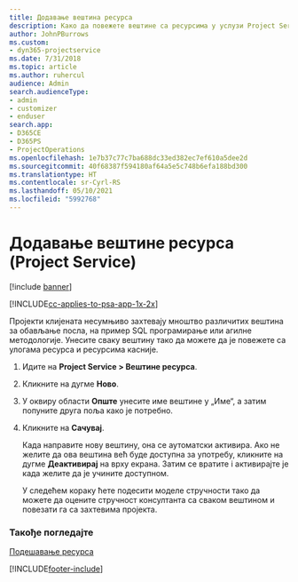 ```yaml
---
title: Додавање вештина ресурса
description: Како да повежете вештине са ресурсима у услузи Project Service
author: JohnPBurrows
ms.custom:
- dyn365-projectservice
ms.date: 7/31/2018
ms.topic: article
ms.author: ruhercul
audience: Admin
search.audienceType:
- admin
- customizer
- enduser
search.app:
- D365CE
- D365PS
- ProjectOperations
ms.openlocfilehash: 1e7b37c77c7ba688dc33ed382ec7ef610a5dee2d
ms.sourcegitcommit: 40f68387f594180af64a5e5c748b6efa188bd300
ms.translationtype: HT
ms.contentlocale: sr-Cyrl-RS
ms.lasthandoff: 05/10/2021
ms.locfileid: "5992768"
---
```

# <a name="add-resource-skills-project-service"></a>Додавање вештине ресурса (Project Service)

[!include [banner](../includes/psa-now-project-operations.md)]

[!INCLUDE[cc-applies-to-psa-app-1x-2x](../includes/cc-applies-to-psa-app-1x-2x.md)]

Пројекти клијената несумњиво захтевају мноштво различитих вештина за обављање посла, на пример SQL програмирање или агилне методологије. Унесите сваку вештину тако да можете да је повежете са улогама ресурса и ресурсима касније.  
  
1. Идите на **Project Service > Вештине ресурса**.  
  
2. Кликните на дугме **Ново**.  
  
3. У оквиру области **Опште** унесите име вештине у „Име“, а затим попуните друга поља како је потребно.  
  
4. Кликните на **Сачувај**.  
  
   Када направите нову вештину, она се аутоматски активира. Ако не желите да ова вештина већ буде доступна за употребу, кликните на дугме **Деактивирај** на врху екрана. Затим се вратите i активирајте је када желите да је учините доступном.  
  
   У следећем кораку ћете подесити моделе стручности тако да можете да оцените стручност консултанта са сваком вештином и повезати га са захтевима пројекта.  
  
### <a name="see-also"></a>Такође погледајте  
 [Подешавање ресурса](../psa/set-up-resources.md)


[!INCLUDE[footer-include](../includes/footer-banner.md)]